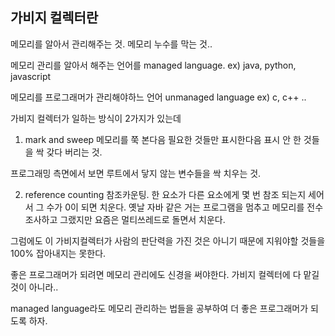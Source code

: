 ## 가비지 컬렉터란

메모리를 알아서 관리해주는 것. 메모리 누수를 막는 것..

메모리 관리를 알아서 해주는 언어를
managed language.   ex) java, python, javascript

메모리를 프로그래머가 관리해야하느 언어
unmanaged language  ex) c, c++ ..


가비지 컬렉터가 일하는 방식이 2가지가 있는데
1. mark and sweep
메모리를 쭉 본다음 필요한 것들만 표시한다음 표시 안 한 것들을 싹 갖다 버리는 것.

프로그래밍 측면에서 보면 루트에서 닿지 않는 변수들을 싹 치우는 것.

2. reference counting
참조카운팅.
한 요소가 다른 요소에게 몇 번 참조 되는지 세어서
그 수가 0이 되면 치운다.
옛날 자바 같은 거는 프로그램을 멈추고 메모리를 전수조사하고 그랬지만 요즘은
멀티쓰레드로 돌면서 치운다.

그럼에도 이 가비지컬렉터가 사람의 판단력을 가진 것은 아니기 때문에 지워야할 것들을
100% 잡아내지는 못한다.

좋은 프로그래머가 되려면 메모리 관리에도 신경을 써야한다. 가비지 컬렉터에 다 맡길 것이 아니라..

managed language라도 메모리 관리하는 법들을 공부하여 더 좋은 프로그래머가 되도록 하자.
